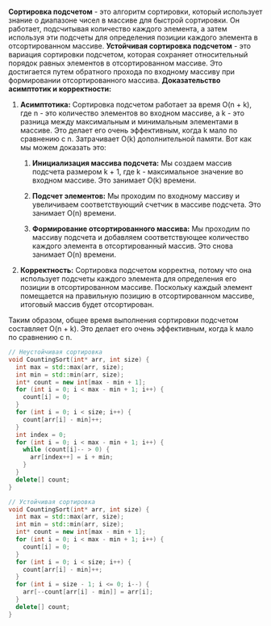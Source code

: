 **Сортировка подсчетом** - это алгоритм сортировки, который использует знание о диапазоне чисел в массиве для быстрой
сортировки. Он работает, подсчитывая количество каждого элемента, а затем используя эти подсчеты для определения позиции
каждого элемента в отсортированном массиве.
**Устойчивая сортировка подсчетом** - это вариация сортировки подсчетом, которая сохраняет относительный порядок равных
элементов в отсортированном массиве. Это достигается путем обратного прохода по входному массиву при формировании
отсортированного массива.
**Доказательство асимптотик и корректности:**

1. **Асимптотика:** Сортировка подсчетом работает за время O(n + k), где n - это количество элементов во входном
   массиве, а k - это разница между максимальным и минимальным элементами в массиве. Это делает его очень
   эффективным, когда k мало по сравнению с n. Затрачивает O(k) дополнительной памяти.
   Вот как мы можем доказать это:

    1. **Инициализация массива подсчета:** Мы создаем массив подсчета размером k + 1, где k - максимальное
       значение во входном массиве. Это занимает O(k) времени.

    2. **Подсчет элементов:** Мы проходим по входному массиву и увеличиваем соответствующий счетчик в массиве подсчета.
       Это занимает O(n) времени.

    3. **Формирование отсортированного массива:** Мы проходим по массиву подсчета и добавляем соответствующее количество
       каждого элемента в отсортированный массив. Это снова занимает O(n) времени.

2. **Корректность:** Сортировка подсчетом корректна, потому что она использует подсчеты каждого элемента для определения
   его позиции в отсортированном массиве. Поскольку каждый элемент помещается на правильную позицию в отсортированном
   массиве, итоговый массив будет отсортирован.

Таким образом, общее время выполнения сортировки подсчетом составляет O(n + k). Это делает его очень эффективным,
когда k мало по сравнению с n.

```c++
// Неустойчивая сортировка
void CountingSort(int* arr, int size) {
  int max = std::max(arr, size);
  int min = std::min(arr, size);
  int* count = new int[max - min + 1];
  for (int i = 0; i < max - min + 1; i++) {
    count[i] = 0;
  }
  for (int i = 0; i < size; i++) {
    count[arr[i] - min]++;
  }
  int index = 0;
  for (int i = 0; i < max - min + 1; i++) {
    while (count[i]-- > 0) {
      arr[index++] = i + min;
    }
  }
  delete[] count;
}
```

```c++
// Устойчивая сортировка
void CountingSort(int* arr, int size) {
  int max = std::max(arr, size);
  int min = std::min(arr, size);
  int* count = new int[max - min + 1];
  for (int i = 0; i < max - min + 1; i++) {
    count[i] = 0;
  }
  for (int i = 0; i < size; i++) {
    count[arr[i] - min]++;
  }
  for (int i = size - 1; i <= 0; i--) {
    arr[--count[arr[i] - min]] = arr[i];
  }
  delete[] count;
}
```
